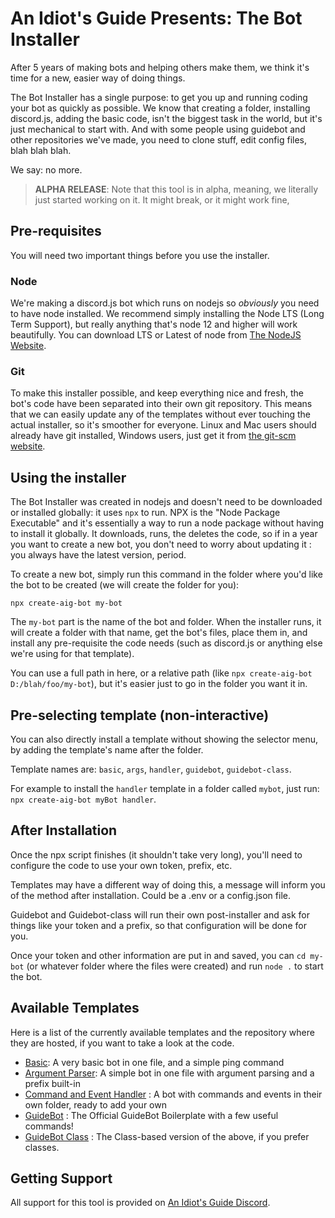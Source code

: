 # An Idiot's Guide Presents: The Bot Installer

After 5 years of making bots and helping others make them, we think it's time for a new, easier way of doing things. 

The Bot Installer has a single purpose: to get you up and running coding your bot as quickly as possible.
We know that creating a folder, installing discord.js, adding the basic code, isn't the biggest task in the world,
but it's just mechanical to start with. And with some people using guidebot and other repositories we've made,
you need to clone stuff, edit config files, blah blah blah.

We say: no more. 

> **ALPHA RELEASE**: Note that this tool is in alpha, meaning, we literally just started working on it. It might break,
> or it might work fine, 

## Pre-requisites

You will need two important things before you use the installer. 

### Node

We're making a discord.js bot which runs on nodejs so *obviously* you need to have node installed.
We recommend simply installing the Node LTS (Long Term Support), but really anything that's node 12 and higher will work beautifully.
You can download LTS or Latest of node from [The NodeJS Website](https://nodejs.org/en/).

### Git

To make this installer possible, and keep everything nice and fresh, the bot's code have been separated into their own git repository.
This means that we can easily update any of the templates without ever touching the actual installer, so it's smoother for everyone.
Linux and Mac users should already have git installed, Windows users, just get it from [the git-scm website](https://git-scm.com/downloads).

## Using the installer

The Bot Installer was created in nodejs and doesn't need to be downloaded or installed globally: it uses `npx` to run. NPX is the "Node Package Executable"
and it's essentially a way to run a node package without having to install it globally. It downloads, runs, the deletes the code, so if in a year you 
want to create a new bot, you don't need to worry about updating it : you always have the latest version, period.

To create a new bot, simply run this command in the folder where you'd like the bot to be created (we will create the folder for you):

```
npx create-aig-bot my-bot
```

The `my-bot` part is the name of the bot and folder. When the installer runs, it will create a folder with that name, get the bot's files, place them in, 
and install any pre-requisite the code needs (such as discord.js or anything else we're using for that template).

You can use a full path in here, or a relative path (like `npx create-aig-bot D:/blah/foo/my-bot`), but it's easier just to go in the folder you want it in.

## Pre-selecting template (non-interactive)

You can also directly install a template without showing the selector menu, by adding the template's name after the folder.

Template names are: `basic`, `args`, `handler`, `guidebot`, `guidebot-class`. 

For example to install the `handler` template in a folder called `mybot`, just run: `npx create-aig-bot myBot handler`.

## After Installation

Once the npx script finishes (it shouldn't take very long), you'll need to configure the code to use your own token, prefix, etc. 

Templates may have a different way of doing this, a message will inform you of the method after installation. Could be a .env or a config.json file. 

Guidebot and Guidebot-class will run their own post-installer and ask for things like your token and a prefix, so that configuration will be done for you.

Once your token and other information are put in and saved, you can `cd my-bot` (or whatever folder where the files were created) and run `node .` to start the bot.

## Available Templates

Here is a list of the currently available templates and the repository where they are hosted, if you want to take a look at the code.

- [Basic](https://github.com/eslachance/bf-basic): A very basic bot in one file, and a simple ping command
- [Argument Parser](https://github.com/eslachance/bf-arguments): A simple bot in one file with argument parsing and a prefix built-in
- [Command and Event Handler](https://github.com/eslachance/djs-handler) : A bot with commands and events in their own folder, ready to add your own
- [GuideBot](https://github.com/AnIdiotsGuide/guidebot) : The Official GuideBot Boilerplate with a few useful commands!
- [GuideBot Class](https://github.com/AnIdiotsGuide/guidebot-class) : The Class-based version of the above, if you prefer classes.

## Getting Support

All support for this tool is provided on [An Idiot's Guide Discord](https://discord.gg/4NE4bk7).